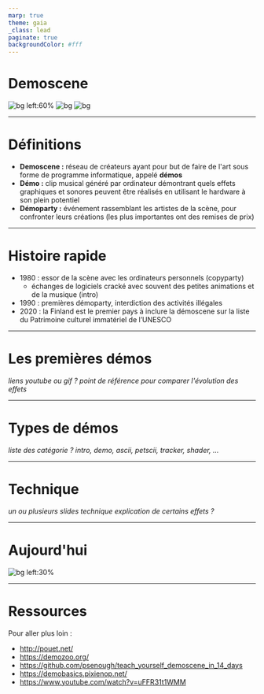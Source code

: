```yaml
---
marp: true
theme: gaia
_class: lead
paginate: true
backgroundColor: #fff
---
```


# Demoscene
<!-- tests avec des images random -->
![bg left:60%](https://i.ytimg.com/vi/JZ6ZzJeWgpY/maxresdefault.jpg)
![bg](https://i.ytimg.com/vi/O4T7pIs--LA/maxresdefault.jpg)
![bg](https://i.ytimg.com/vi/t6jlhqNxRYk/maxresdefault.jpg)

---

# Définitions
- **Demoscene :** réseau de créateurs ayant pour but de faire de l'art sous forme de programme informatique, appelé **démos** 
- **Démo :** clip musical généré par ordinateur démontrant quels effets graphiques et sonores peuvent être réalisés en utilisant le hardware à son plein potentiel
- **Démoparty :** événement rassemblant les artistes de la scène, pour confronter leurs créations (les plus importantes ont des remises de prix)

<!-- source : https://www.demoscene.info/index.html -->

---

# Histoire rapide
- 1980 : essor de la scène avec les ordinateurs personnels (copyparty)
  - échanges de logiciels cracké avec souvent des petites animations et de la musique (intro)
- 1990 : premières démoparty, interdiction des activités illégales
- 2020 : la Finland est le premier pays à inclure la démoscene sur la liste du Patrimoine culturel immatériel de l’UNESCO


<!-- source : https://demoscene-the-art-of-coding.net/2020/04/15/breakthrough-finland-accepts-demoscene-on-their-national-list-of-intangible-cultural-heritage-of-humanity/
-->

---

# Les premières démos
*liens youtube ou gif ?*
*point de référence pour comparer l'évolution des effets*

---

# Types de démos
*liste des catégorie ?*
*intro, demo, ascii, petscii, tracker, shader, ...*

---

# Technique
*un ou plusieurs slides technique*
*explication de certains effets ?*
<!--
article au pif que j'ai trouvé : https://nickm.com/post/tag/demoscene/
-->

---

# Aujourd'hui
![bg left:30%](https://pbs.twimg.com/media/GKO2i_uXUAAsCRI?format=jpg)

---

# Ressources
Pour aller plus loin :
- http://pouet.net/
- https://demozoo.org/
- https://github.com/psenough/teach_yourself_demoscene_in_14_days
- https://demobasics.pixienop.net/
- https://www.youtube.com/watch?v=uFFR31t1WMM

